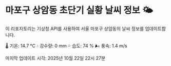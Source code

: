 
# 마포구 상암동 초단기 실황 날씨 정보 🌤️

이 리포지토리는 기상청 API를 사용하여 서울 마포구 상암동의 날씨 정보를 업데이트합니다. 

🌡️ 기온: 14.7 ℃
💧 강수량: 0 mm
💦 습도: 74 %
🌬️ 풍속: 1.4 m/s

마지막 업데이트 시각: 2025년 10월 22일 22시 27분    
